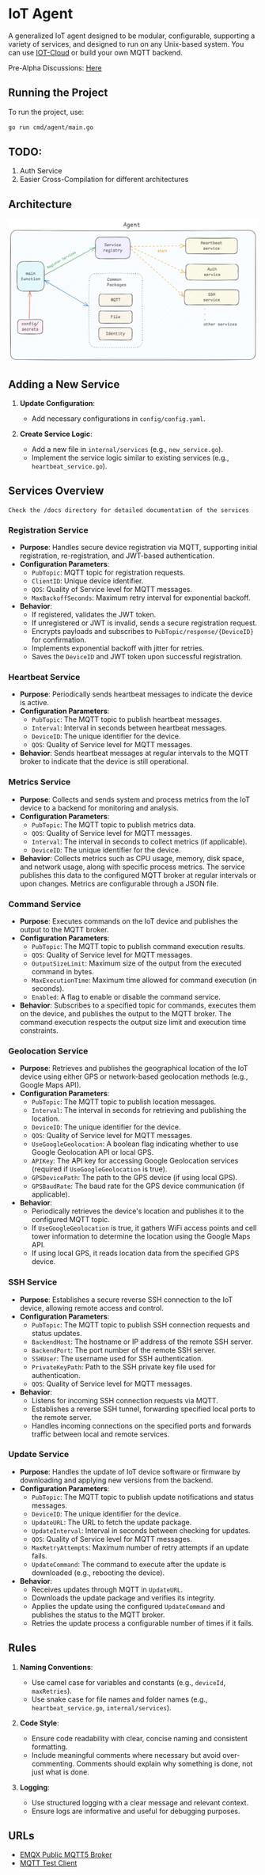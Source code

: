 # IoT Agent

A generalized IoT agent designed to be modular, configurable, supporting a variety of services, and designed to run on any Unix-based system. You can use [IOT-Cloud](https://github.com/BenMeehan/iot-cloud) or build your own MQTT backend.

Pre-Alpha Discussions: [Here](https://github.com/BenMeehan/iot-agent/discussions/6)

## Running the Project

To run the project, use:
```sh
go run cmd/agent/main.go
```
## TODO:
1. Auth Service
2. Easier Cross-Compilation for different architectures

## Architecture
![arch.png](./.github/images/agent-arch.png)

## Adding a New Service

1. **Update Configuration**:
   - Add necessary configurations in `config/config.yaml`.

2. **Create Service Logic**:
   - Add a new file in `internal/services` (e.g., `new_service.go`).
   - Implement the service logic similar to existing services (e.g., `heartbeat_service.go`).

## Services Overview

```
Check the /docs directory for detailed documentation of the services
```

### Registration Service

- **Purpose**: Handles secure device registration via MQTT, supporting initial registration, re-registration, and JWT-based authentication.
- **Configuration Parameters**:
  - `PubTopic`: MQTT topic for registration requests.
  - `ClientID`: Unique device identifier.
  - `QOS`: Quality of Service level for MQTT messages.
  - `MaxBackoffSeconds`: Maximum retry interval for exponential backoff.
- **Behavior**:
  - If registered, validates the JWT token.
  - If unregistered or JWT is invalid, sends a secure registration request.
  - Encrypts payloads and subscribes to `PubTopic/response/{DeviceID}` for confirmation.
  - Implements exponential backoff with jitter for retries.
  - Saves the `DeviceID` and JWT token upon successful registration.

### Heartbeat Service

- **Purpose**: Periodically sends heartbeat messages to indicate the device is active.
- **Configuration Parameters**:
  - `PubTopic`: The MQTT topic to publish heartbeat messages.
  - `Interval`: Interval in seconds between heartbeat messages.
  - `DeviceID`: The unique identifier for the device.
  - `QOS`: Quality of Service level for MQTT messages.
- **Behavior**: Sends heartbeat messages at regular intervals to the MQTT broker to indicate that the device is still operational.

### Metrics Service

- **Purpose**: Collects and sends system and process metrics from the IoT device to a backend for monitoring and analysis.
- **Configuration Parameters**:
  - `PubTopic`: The MQTT topic to publish metrics data.
  - `QOS`: Quality of Service level for MQTT messages.
  - `Interval`: The interval in seconds to collect metrics (if applicable).
  - `DeviceID`: The unique identifier for the device.
- **Behavior**: Collects metrics such as CPU usage, memory, disk space, and network usage, along with specific process metrics. The service publishes this data to the configured MQTT broker at regular intervals or upon changes. Metrics are configurable through a JSON file.

### Command Service

- **Purpose**: Executes commands on the IoT device and publishes the output to the MQTT broker.
- **Configuration Parameters**:
  - `PubTopic`: The MQTT topic to publish command execution results.
  - `QOS`: Quality of Service level for MQTT messages.
  - `OutputSizeLimit`: Maximum size of the output from the executed command in bytes.
  - `MaxExecutionTime`: Maximum time allowed for command execution (in seconds).
  - `Enabled`: A flag to enable or disable the command service.
- **Behavior**: Subscribes to a specified topic for commands, executes them on the device, and publishes the output to the MQTT broker. The command execution respects the output size limit and execution time constraints.

### Geolocation Service

- **Purpose**: Retrieves and publishes the geographical location of the IoT device using either GPS or network-based geolocation methods (e.g., Google Maps API).
- **Configuration Parameters**:
  - `PubTopic`: The MQTT topic to publish location messages.
  - `Interval`: The interval in seconds for retrieving and publishing the location.
  - `DeviceID`: The unique identifier for the device.
  - `QOS`: Quality of Service level for MQTT messages.
  - `UseGoogleGeolocation`: A boolean flag indicating whether to use Google Geolocation API or local GPS.
  - `APIKey`: The API key for accessing Google Geolocation services (required if `UseGoogleGeolocation` is true).
  - `GPSDevicePath`: The path to the GPS device (if using local GPS).
  - `GPSBaudRate`: The baud rate for the GPS device communication (if applicable).
- **Behavior**: 
  - Periodically retrieves the device's location and publishes it to the configured MQTT topic.
  - If `UseGoogleGeolocation` is true, it gathers WiFi access points and cell tower information to determine the location using the Google Maps API. 
  - If using local GPS, it reads location data from the specified GPS device.

### SSH Service

- **Purpose**: Establishes a secure reverse SSH connection to the IoT device, allowing remote access and control.
- **Configuration Parameters**:
  - `PubTopic`: The MQTT topic to publish SSH connection requests and status updates.
  - `BackendHost`: The hostname or IP address of the remote SSH server.
  - `BackendPort`: The port number of the remote SSH server.
  - `SSHUser`: The username used for SSH authentication.
  - `PrivateKeyPath`: Path to the SSH private key file used for authentication.
  - `QOS`: Quality of Service level for MQTT messages.
- **Behavior**: 
  - Listens for incoming SSH connection requests via MQTT.
  - Establishes a reverse SSH tunnel, forwarding specified local ports to the remote server.
  - Handles incoming connections on the specified ports and forwards traffic between local and remote services.

### Update Service

- **Purpose**: Handles the update of IoT device software or firmware by downloading and applying new versions from the backend.
- **Configuration Parameters**:
  - `PubTopic`: The MQTT topic to publish update notifications and status messages.
  - `DeviceID`: The unique identifier for the device.
  - `UpdateURL`: The URL to fetch the update package.
  - `UpdateInterval`: Interval in seconds between checking for updates.
  - `QOS`: Quality of Service level for MQTT messages.
  - `MaxRetryAttempts`: Maximum number of retry attempts if an update fails.
  - `UpdateCommand`: The command to execute after the update is downloaded (e.g., rebooting the device).
- **Behavior**:
  - Receives updates through MQTT in `UpdateURL`.
  - Downloads the update package and verifies its integrity.
  - Applies the update using the configured `UpdateCommand` and publishes the status to the MQTT broker.
  - Retries the update process a configurable number of times if it fails.

## Rules

1. **Naming Conventions**:
   - Use camel case for variables and constants (e.g., `deviceId`, `maxRetries`).
   - Use snake case for file names and folder names (e.g., `heartbeat_service.go`, `internal/services`).

2. **Code Style**:
   - Ensure code readability with clear, concise naming and consistent formatting.
   - Include meaningful comments where necessary but avoid over-commenting. Comments should explain why something is done, not just what is done.

3. **Logging**:
   - Use structured logging with a clear message and relevant context.
   - Ensure logs are informative and useful for debugging purposes.

## URLs

- [EMQX Public MQTT5 Broker](https://www.emqx.com/en/mqtt/public-mqtt5-broker)
- [MQTT Test Client](https://testclient-cloud.mqtt.cool/)
